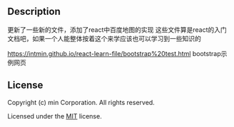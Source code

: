 ## Description
更新了一些新的文件，添加了react中百度地图的实现 
这些文件算是react的入门文档吧，如果一个人能整体按着这个来学应该也可以学习到一些知识的

https://intmin.github.io/react-learn-file/bootstrap%20test.html
bootstrap示例网页

## License

Copyright (c) min Corporation. All rights reserved.

Licensed under the [MIT](LICENSE.txt) license.
